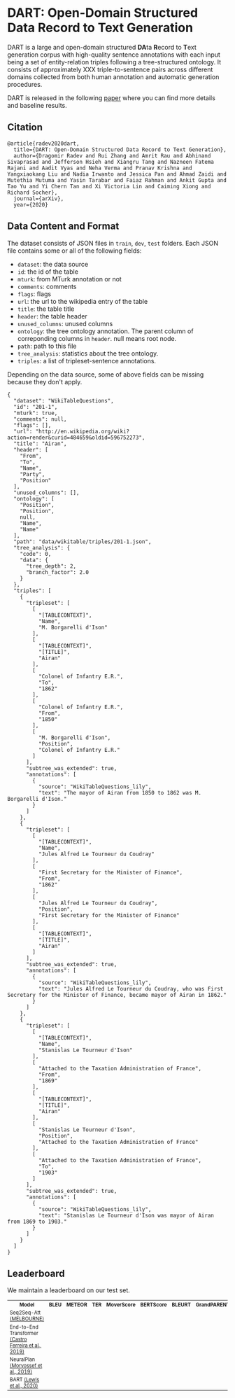 # DART: Open-Domain Structured Data Record to Text Generation

DART is a large and open-domain structured **DA**ta **R**ecord to **T**ext generation corpus with high-quality sentence annotations with each input being a set of entity-relation triples following a tree-structured ontology.
It consists of approximately XXX triple-to-sentence pairs across different domains collected from both human annotation and automatic generation procedures.

DART is released in the following [paper]() where you can find more details and baseline results.

## Citation
```
@article{radev2020dart,
  title={DART: Open-Domain Structured Data Record to Text Generation},
  author={Dragomir Radev and Rui Zhang and Amrit Rau and Abhinand Sivaprasad and Jefferson Hsieh and Xiangru Tang and Nazneen Fatema Rajani and Aadit Vyas and Neha Verma and Pranav Krishna and Yangxiaokang Liu and Nadia Irwanto and Jessica Pan and Ahmad Zaidi and Mutethia Mutuma and Yasin Tarabar and Faiaz Rahman and Ankit Gupta and Tao Yu and Yi Chern Tan and Xi Victoria Lin and Caiming Xiong and Richard Socher},
  journal={arXiv},
  year={2020}
```

## Data Content and Format
The dataset consists of JSON files in `train`, `dev`, `test` folders. Each JSON file contains some or all of the following fields:
- `dataset`: the data source
- `id`: the id of the table
- `mturk`: from MTurk annotation or not
- `comments`: comments
- `flags`: flags 
- `url`: the url to the wikipedia entry of the table
- `title`: the table title
- `header`: the table header
- `unused_columns`: unused columns
- `ontology`: the tree ontology annotation. The parent column of correponding columns in `header`. null means root node.
- `path`: path to this file
- `tree_analysis`: statistics about the tree ontology.
- `triples`: a list of tripleset-sentence annotations.

Depending on the data source, some of above fields can be missing because they don't apply.

```
{
  "dataset": "WikiTableQuestions",
  "id": "201-1",
  "mturk": true,
  "comments": null,
  "flags": [],
  "url": "http://en.wikipedia.org/wiki?action=render&curid=484659&oldid=596752273",
  "title": "Airan",
  "header": [
    "From",
    "To",
    "Name",
    "Party",
    "Position"
  ],
  "unused_columns": [],
  "ontology": [
    "Position",
    "Position",
    null,
    "Name",
    "Name"
  ],
  "path": "data/wikitable/triples/201-1.json",
  "tree_analysis": {
    "code": 0,
    "data": {
      "tree_depth": 2,
      "branch_factor": 2.0
    }
  },
  "triples": [
    {
      "tripleset": [
        [
          "[TABLECONTEXT]",
          "Name",
          "M. Borgarelli d'Ison"
        ],
        [
          "[TABLECONTEXT]",
          "[TITLE]",
          "Airan"
        ],
        [
          "Colonel of Infantry E.R.",
          "To",
          "1862"
        ],
        [
          "Colonel of Infantry E.R.",
          "From",
          "1850"
        ],
        [
          "M. Borgarelli d'Ison",
          "Position",
          "Colonel of Infantry E.R."
        ]
      ],
      "subtree_was_extended": true,
      "annotations": [
        {
          "source": "WikiTableQuestions_lily",
          "text": "The mayor of Airan from 1850 to 1862 was M. Borgarelli d'Ison."
        }
      ]
    },
    {
      "tripleset": [
        [
          "[TABLECONTEXT]",
          "Name",
          "Jules Alfred Le Tourneur du Coudray"
        ],
        [
          "First Secretary for the Minister of Finance",
          "From",
          "1862"
        ],
        [
          "Jules Alfred Le Tourneur du Coudray",
          "Position",
          "First Secretary for the Minister of Finance"
        ],
        [
          "[TABLECONTEXT]",
          "[TITLE]",
          "Airan"
        ]
      ],
      "subtree_was_extended": true,
      "annotations": [
        {
          "source": "WikiTableQuestions_lily",
          "text": "Jules Alfred Le Tourneur du Coudray, who was First Secretary for the Minister of Finance, became mayor of Airan in 1862."
        }
      ]
    },
    {
      "tripleset": [
        [
          "[TABLECONTEXT]",
          "Name",
          "Stanislas Le Tourneur d'Ison"
        ],
        [
          "Attached to the Taxation Administration of France",
          "From",
          "1869"
        ],
        [
          "[TABLECONTEXT]",
          "[TITLE]",
          "Airan"
        ],
        [
          "Stanislas Le Tourneur d'Ison",
          "Position",
          "Attached to the Taxation Administration of France"
        ],
        [
          "Attached to the Taxation Administration of France",
          "To",
          "1903"
        ]
      ],
      "subtree_was_extended": true,
      "annotations": [
        {
          "source": "WikiTableQuestions_lily",
          "text": "Stanislas Le Tourneur d'Ison was mayor of Airan from 1869 to 1903."
        }
      ]
    }
  ]
}
```

<!-- ## Baseline Models -->

<!-- ## Evaluation -->
<!-- We use the following evaluation metrics

### GrandPARENT

### BLEU

### METEOR

### TER

### MoverScore

### BERTScore

### BLEURT -->

## Leaderboard

We maintain a leaderboard on our test set.


<table style='font-size:80%'>
  <tr>
    <th>Model</th>
    <th>BLEU</th>
    <th>METEOR</th>
    <th>TER</th>
    <th>MoverScore</th>
    <th>BERTScore</th>
    <th>BLEURT</th>
    <th>GrandPARENT</th>
  </tr>
  <tr>
    <td> Seq2Seq-Att <a href="https://webnlg-challenge.loria.fr/files/melbourne_report.pdf"> (MELBOURNE) </a></td>
    <td><b></b></td>
    <td><b></b></td>
    <td><b></b></td>
    <td><b></b></td>
    <td><b></b></td>
    <td><b></b></td>
    <td><b></b></td>
  </tr>
  <tr>
    <td> End-to-End Transformer <a href="https://arxiv.org/pdf/1908.09022.pdf"> (Castro Ferreira et al., 2019) </a></td>
    <td> </td>
    <td> </td>
    <td> </td>
    <td> </td>
    <td> </td>
    <td> </td>
    <td> </td>
  </tr>
  <tr>
    <td> NeuralPlan <a href="https://arxiv.org/pdf/1909.09986.pdf"> (Moryossef et al., 2019) </a></td>
    <td> </td>
    <td> </td>
    <td> </td>
    <td> </td>
    <td> </td>
    <td> </td>
    <td> </td>
  </tr>
  <tr>
    <td> BART <a href="https://arxiv.org/pdf/1910.13461.pdf"> (Lewis et al., 2020) </a></td>
    <td> </td>
    <td> </td>
    <td> </td>
    <td> </td>
    <td> </td>
    <td> </td>
    <td> </td>
  </tr>
</table>


